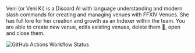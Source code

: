 Veni (or Veni Ki) is a Discord AI with language understanding and modern slash commands for creating and managing venues with FFXIV Venues. She has full lore for her creation and growth as an Indexer within the team. You are able to create new venue, edits existing venues, delete them 🥲, open and close them. 


![GitHub Actions Workflow Status](https://img.shields.io/github/actions/workflow/status/FFXIVVenues/ffxiv-venues-veni/main_veni-release.yml)
